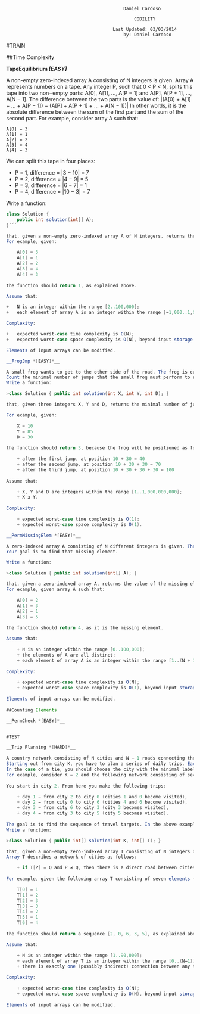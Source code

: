 	
	
												Daniel Cardoso
							
													CODILITY
							
											Last Updated: 03/03/2014
												by: Daniel Cardoso
												
#TRAIN

##Time Complexity

__TapeEquilibrium *[EASY]*__

A non-empty zero-indexed array A consisting of N integers is given. Array A represents numbers on a tape.
Any integer P, such that 0 < P < N, splits this tape into two non−empty parts: A[0], A[1], ..., A[P − 1] and A[P], A[P + 1], ..., A[N − 1].
The difference between the two parts is the value of: |(A[0] + A[1] + ... + A[P − 1]) − (A[P] + A[P + 1] + ... + A[N − 1])|
In other words, it is the absolute difference between the sum of the first part and the sum of the second part.
For example, consider array A such that:

	A[0] = 3
	A[1] = 1
	A[2] = 2
	A[3] = 4
	A[4] = 3  
	
We can split this tape in four places:

+	P = 1, difference = |3 − 10| = 7 
+	P = 2, difference = |4 − 9| = 5 
+	P = 3, difference = |6 − 7| = 1
+	P = 4, difference = |10 − 3| = 7 

Write a function:

```java
class Solution {
	public int solution(int[] A);
}´´´

that, given a non-empty zero-indexed array A of N integers, returns the minimal difference that can be achieved.
For example, given:

	A[0] = 3
	A[1] = 1
	A[2] = 2
	A[3] = 4
	A[4] = 3
 
the function should return 1, as explained above.

Assume that:

+	N is an integer within the range [2..100,000];
+	each element of array A is an integer within the range [−1,000..1,000].

Complexity:

+	expected worst-case time complexity is O(N);
+	expected worst-case space complexity is O(N), beyond input storage (not counting the storage required for input arguments).

Elements of input arrays can be modified.

__FrogJmp *[EASY]*__

A small frog wants to get to the other side of the road. The frog is currently located at position X and wants to get to a position greater than or equal to Y. The small frog always jumps a fixed distance, D.
Count the minimal number of jumps that the small frog must perform to reach its target.
Write a function:

>class Solution { public int solution(int X, int Y, int D); }

that, given three integers X, Y and D, returns the minimal number of jumps from position X to a position equal to or greater than Y.

For example, given:

	X = 10
	Y = 85
	D = 30
  
the function should return 3, because the frog will be positioned as follows:

	+ after the first jump, at position 10 + 30 = 40
	+ after the second jump, at position 10 + 30 + 30 = 70
	+ after the third jump, at position 10 + 30 + 30 + 30 = 100
	
Assume that:

	+ X, Y and D are integers within the range [1..1,000,000,000];
	+ X ≤ Y.
	
Complexity:

	+ expected worst-case time complexity is O(1);
	+ expected worst-case space complexity is O(1).

__PermMissingElem *[EASY]*__

A zero-indexed array A consisting of N different integers is given. The array contains integers in the range [1..(N + 1)], which means that exactly one element is missing.
Your goal is to find that missing element.

Write a function:

>class Solution { public int solution(int[] A); }

that, given a zero-indexed array A, returns the value of the missing element.
For example, given array A such that:

	A[0] = 2
	A[1] = 3
	A[2] = 1
	A[3] = 5
  
the function should return 4, as it is the missing element.

Assume that:

	+ N is an integer within the range [0..100,000];
	+ the elements of A are all distinct;
	+ each element of array A is an integer within the range [1..(N + 1)].
	
Complexity:

	+ expected worst-case time complexity is O(N);
	+ expected worst-case space complexity is O(1), beyond input storage (not counting the storage required for input arguments).
	
Elements of input arrays can be modified.
	
##Counting Elements

__PermCheck *[EASY]*__


#TEST

__Trip Planning *[HARD]*__

A country network consisting of N cities and N − 1 roads connecting them is given. Cities are labeled with distinct integers within the range [0..(N − 1)]. Roads connect cities in such a way that each distinct pair of cities is connected either by a direct road or through a path consisting of direct roads. There is exactly one way to reach any city from any other city.
Starting out from city K, you have to plan a series of daily trips. Each day you want to visit a previously unvisited city in such a way that, on a route to that city, you will also pass through a maximal number of other unvisited cities (which will then be considered to have been visited). We say that the destination city is our daily travel target.
In the case of a tie, you should choose the city with the minimal label. The trips cease when every city has been visited at least once.
For example, consider K = 2 and the following network consisting of seven cities and six roads:
 
You start in city 2. From here you make the following trips:

	+ day 1 − from city 2 to city 0 (cities 1 and 0 become visited),
	+ day 2 − from city 0 to city 6 (cities 4 and 6 become visited),
	+ day 3 − from city 6 to city 3 (city 3 becomes visited),
	+ day 4 − from city 3 to city 5 (city 5 becomes visited).
	
The goal is to find the sequence of travel targets. In the above example we have the following travel targets: (2, 0, 6, 3, 5).
Write a function:

>class Solution { public int[] solution(int K, int[] T); }

that, given a non-empty zero-indexed array T consisting of N integers describing a network of N cities and N − 1 roads, returns the sequence of travel targets.
Array T describes a network of cities as follows:

	+ if T[P] = Q and P ≠ Q, then there is a direct road between cities P and Q.
	
For example, given the following array T consisting of seven elements (this array describes the network shown above) and K = 2:

	T[0] = 1
	T[1] = 2
	T[2] = 3
	T[3] = 3
	T[4] = 2
	T[5] = 1
	T[6] = 4
	
the function should return a sequence [2, 0, 6, 3, 5], as explained above.

Assume that:

	+ N is an integer within the range [1..90,000];
	+ each element of array T is an integer within the range [0..(N−1)];
	+ there is exactly one (possibly indirect) connection between any two distinct roads.
	
Complexity:

	+ expected worst-case time complexity is O(N);
	+ expected worst-case space complexity is O(N), beyond input storage (not counting the storage required for input arguments).
	
Elements of input arrays can be modified.